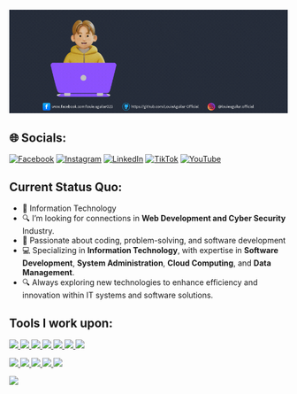 [![@LouieAguilar-Official](https://raw.githubusercontent.com/LouieAguilar-Official/LouieAguilar-Official/main/assets/gif.gif)](https://www.facebook.com/louie.aguilar023)



## 🌐 Socials:
[![Facebook](https://img.shields.io/badge/Facebook-%231877F2.svg?logo=Facebook&logoColor=white)](https://www.facebook.com/louieaguilar.official) [![Instagram](https://img.shields.io/badge/Instagram-%23E4405F.svg?logo=Instagram&logoColor=white)](#) [![LinkedIn](https://img.shields.io/badge/LinkedIn-%230077B5.svg?logo=linkedin&logoColor=white)](https://www.linkedin.com/in/louie-aguilar-461a65351/) [![TikTok](https://img.shields.io/badge/TikTok-%23000000.svg?logo=TikTok&logoColor=white)](https://www.tiktok.com/@louieaguilar.official) [![YouTube](https://img.shields.io/badge/YouTube-%23FF0000.svg?logo=YouTube&logoColor=white)](https://www.youtube.com/@louieaguilar.official) 
 

## Current Status Quo:

- 💼 Information Technology
- 🔍 I’m looking for connections in <strong>Web Development and Cyber Security</strong> Industry.
- 🚀 Passionate about coding, problem-solving, and software development
- 💻 Specializing in <strong>Information Technology</strong>, with expertise in <strong>Software Development</strong>, <strong>System Administration</strong>, <strong>Cloud Computing</strong>, and <strong>Data Management</strong>.
- 🔍 Always exploring new technologies to enhance efficiency and innovation within IT systems and software solutions.


## Tools I work upon:

<a href="https://www.w3.org/html/" target="_blank">  <img src="https://img.shields.io/badge/html5-%23E34F26.svg?style=for-the-badge&logo=html5&logoColor=white">
</a>  <a href="https://www.php.net/" target="_blank">  <img src="https://img.shields.io/badge/php-%23777BB4.svg?style=for-the-badge&logo=php&logoColor=white">
</a>  <a href="https://www.w3.org/Style/CSS/" target="_blank">  <img src="https://img.shields.io/badge/css3%20-%2314354C.svg?&style=for-the-badge&logo=css3&logoColor=white">
</a>  <a href="https://developer.mozilla.org/en-US/docs/Web/JavaScript" target="_blank">  <img src="https://img.shields.io/badge/javascript%20-%23323330.svg?&style=for-the-badge&logo=javascript&logoColor=%23F7DF1E">
</a>  <a href="https://reactjs.org/" target="_blank">  <img src="https://img.shields.io/badge/react-%2320232a.svg?style=for-the-badge&logo=react&logoColor=%2361DAFB">
</a>  <a href="https://nodejs.org/" target="_blank">  <img src="https://img.shields.io/badge/node.js%20-%23008CC1.svg?&style=for-the-badge&logo=node.js&logoColor=white">
</a>  <a href="https://git-scm.com/" target="_blank">  <img src="https://img.shields.io/badge/git%20-%23F05032.svg?&style=for-the-badge&logo=git&logoColor=white">


</a>  <a href="https://code.visualstudio.com/" target="_blank">  <img src="http://img.shields.io/badge/-VS%20Code-000000?style=for-the-badge&logo=Visual-studio-code&logoColor=blue">
</a>  <a href="https://www.canva.com/" target="_blank">  <img src="https://img.shields.io/badge/Canva-%2300C4CC.svg?style=for-the-badge&logo=Canva&logoColor=white">
</a>  <a href="https://www.figma.com/" target="_blank">  <img src="https://img.shields.io/badge/figma-%23F24E1E.svg?style=for-the-badge&logo=figma&logoColor=white">
</a>  <a href="https://www.mysql.com/" target="_blank">  <img src="https://img.shields.io/badge/mysql-%234F8CFF.svg?style=for-the-badge&logo=mysql&logoColor=white">  </a>  <a href="https://www.python.org/" target="_blank">  <img src="https://img.shields.io/badge/python-%2337769E.svg?style=for-the-badge&logo=python&logoColor=white">  </a>




[![](https://visitcount.itsvg.in/api?id=carlcastanas&icon=2&color=1)](https://visitcount.itsvg.in)

[//]: <> (Credits: louieaguilar)  
[//]: <> (Last edited on: 11/19/23)

